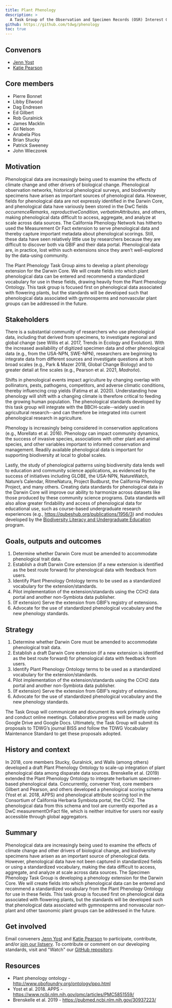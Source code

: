 ```yaml
---
title: Plant Phenology
description: >
  A Task Group of the Observation and Specimen Records (OSR) Interest Group
github: https://github.com/tdwg/phenology
toc: true
---
```


## Convenors

- [Jenn Yost](mailto:jyost@calpoly.edu)
- [Katie Pearson](mailto:kdpearso@calpoly.edu)

## Core members

- Pierre Bonnet
- Libby Ellwood
- Dag Endresen
- Ed Gilbert
- Rob Guralnick
- James Macklin
- Gil Nelson
- Anabela Plos
- Brian Stucky
- Patrick Sweeney
- John Wieczorek

## Motivation

Phenological data are increasingly being used to examine the effects of climate change and other drivers of biological change. Phenological observation networks, historical phenological surveys, and biodiversity specimens have arisen as important sources of phenological data. However, fields for phenological data are not expressly identified in the Darwin Core, and phenological data have variously been stored in the DwC fields _occurrenceRemarks, reproductiveCondition, verbatimAttributes_, and others, making phenological data difficult to access, aggregate, and analyze at scale across data sources. The California Phenology Network has hitherto used the Measurement Or Fact extension to serve phenological data and thereby capture important metadata about phenological scorings. Still, these data have seen relatively little use by researchers because they are difficult to discover both via GBIF and their data portal. Phenological data are, in practice, lost within such extensions since they aren’t well-explored by the data-using community.

The Plant Phenology Task Group aims to develop a plant phenology extension for the Darwin Core. We will create fields into which plant phenological data can be entered and recommend a standardized vocabulary for use in these fields, drawing heavily from the Plant Phenology Ontology. This task group is focused first on phenological data associated with flowering plants, but the standards will be developed such that phenological data associated with gymnosperms and nonvascular plant groups can be addressed in the future.

## Stakeholders

There is a substantial community of researchers who use phenological data, including that derived from specimens, to investigate regional and global change (see Willis et al. 2017, Trends in Ecology and Evolution). With the increased availability of digitized specimen data and other phenological data (e.g., from the USA-NPN, SWE-NPN), researchers are beginning to integrate data from different sources and investigate questions at both broad scales (e.g., Park & Mazer 2018, Global Change Biology) and to greater detail at fine scales (e.g., Pearson et al. 2021, _Madroño_).

Shifts in phenological events impact agriculture by changing overlap with pollinators, pests, pathogens, competitors, and adverse climatic conditions, thereby influencing crop yields (Fatima et al. 2020). Understanding how phenology will shift with a changing climate is therefore critical to feeding the growing human population. The phenological standards developed by this task group will integrate with the BBCH-scale--widely used in agricultural research--and can therefore be integrated into current phenological research in agriculture.

Phenology is increasingly being considered in conservation applications (e.g., Morellato et al. 2016). Phenology can impact community dynamics, the success of invasive species, associations with other plant and animal species, and other variables important to informed conservation and management. Readily available phenological data is important for supporting biodiversity at local to global scales.

Lastly, the study of phenological patterns using biodiversity data lends well to education and community science applications, as evidenced by the success of initiatives including GLOBE, the USA-NPN, NatureWatch, Nature’s Calendar, RitmeNatura, Project Budburst, the California Phenology Project, and many others. Creating data standards for phenological data in the Darwin Core will improve our ability to harmonize across datasets like those produced by these community science programs. Data standards will also allow greater findability and access of phenological data for educational use, such as course-based undergraduate research experiences (e.g., <https://qubeshub.org/publications/1956/3>) and modules developed by the [Biodiversity Literacy and Undergraduate Education](https://www.biodiversityliteracy.com/) program.

## Goals, outputs and outcomes

1. Determine whether Darwin Core must be amended to accommodate phenological trait data.
2. Establish a draft Darwin Core extension (if a new extension is identified as the best route forward) for phenological data with feedback from users.
3. Identify Plant Phenology Ontology terms to be used as a standardized vocabulary for the extension/standards.
4. Pilot implementation of the extension/standards using the CCH2 data portal and another non-Symbiota data publisher.
5. (If extension) Serve the extension from GBIF’s registry of extensions.
6. Advocate for the use of standardized phenological vocabulary and the new phenology standards.

## Strategy

1. Determine whether Darwin Core must be amended to accommodate phenological trait data.
2. Establish a draft Darwin Core extension (if a new extension is identified as the best route forward) for phenological data with feedback from users.
3. Identify Plant Phenology Ontology terms to be used as a standardized vocabulary for the extension/standards.
4. Pilot implementation of the extension/standards using the CCH2 data portal and another non-Symbiota data publisher.
5. (If extension) Serve the extension from GBIF’s registry of extensions.
6. Advocate for the use of standardized phenological vocabulary and the new phenology standards.

The Task Group will communicate and document its work primarily online and conduct online meetings. Collaborative progress will be made using Google Drive and Google Docs. Ultimately, the Task Group will submit its proposals to TDWG’s journal BISS and follow the TDWG Vocabulary Maintenance Standard to get these proposals adopted.

## History and context

In 2018, core members Stucky, Guralnick, and Walls (among others) developed a draft Plant Phenology Ontology to scale-up integration of plant phenological data among disparate data sources. Brenskelle et al. (2019) extended the Plant Phenology Ontology to integrate herbarium specimen-based phenological data. Concurrently, convener Yost, core members Gilbert and Pearson, and others developed a phenological scoring schema (Yost et al. 2018, APPS) and phenological attribute scoring tool in the Consortium of California Herbaria Symbiota portal, the CCH2. The phenological data from this schema and tool are currently exported as a DwC measurementOrFact file, which is neither intuitive for users nor easily accessible through global aggregators.

## Summary

Phenological data are increasingly being used to examine the effects of climate change and other drivers of biological change, and biodiversity specimens have arisen as an important source of phenological data. However, phenological data have not been captured in standardized fields or using a standardized vocabulary, making the data difficult to access, aggregate, and analyze at scale across data sources. The Specimen Phenology Task Group is developing a phenology extension for the Darwin Core. We will create fields into which phenological data can be entered and recommend a standardized vocabulary from the Plant Phenology Ontology for use in these fields. This task group is focused first on phenological data associated with flowering plants, but the standards will be developed such that phenological data associated with gymnosperms and nonvascular non-plant and other taxonomic plant groups can be addressed in the future.

## Get involved

Email conveners [Jenn Yost](mailto:jyost@calpoly.edu) and [Katie Pearson](mailto:kdpearso@calpoly.edu) to participate, contribute, and/or [join our listserv](http://lists.tdwg.org/mailman/listinfo/phenology). To contribute or comment on our developing standards, visit and "Watch" our [GitHub repository](https://github.com/tdwg/phenology).

## Resources

- Plant phenology ontology - <http://www.obofoundry.org/ontology/ppo.html>
- Yost et al. 2018. APPS - <https://www.ncbi.nlm.nih.gov/pmc/articles/PMC5851559/>
- Brenskelle et al. 2019 - <https://pubmed.ncbi.nlm.nih.gov/30937223/>

